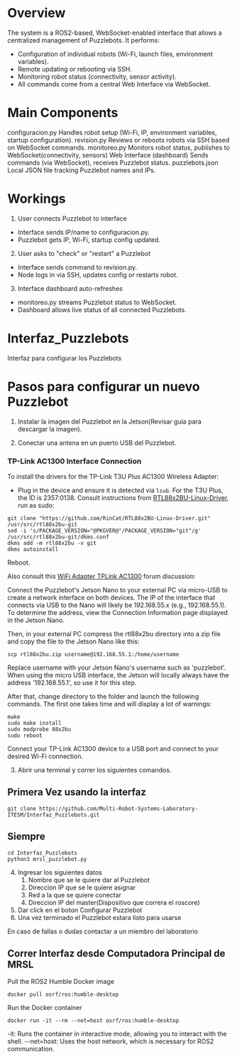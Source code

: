 # Overview
The system is a ROS2-based, WebSocket-enabled interface that allows a centralized management of Puzzlebots. It performs:
- Configuration of individual robots (Wi-Fi, launch files, environment variables).
- Remote updating or rebooting via SSH.
- Monitoring robot status (connectivity, sensor activity).
- All commands come from a central Web Interface via WebSocket.

# Main Components
configuracion.py
    Handles robot setup (Wi-Fi, IP, environment variables, startup configuration).
revision.py
    Reviews or reboots robots via SSH based on WebSocket commands.
monitoreo.py
    Monitors robot status, publishes to WebSocket(connectivity, sensors)
Web Interface (dashboard)
    Sends commands (via WebSocket), receives Puzzlebot status.
puzzlebots.json
    Local JSON file tracking Puzzlebot names and IPs.

# Workings
1. User connects Puzzlebot to interface
- Interface sends IP/name to configuracion.py.
- Puzzlebot gets IP, Wi-Fi, startup config updated.
2. User asks to "check" or "restart" a  Puzzlebot
- Interface sends command to revision.py.
- Node logs in via SSH, updates config or restarts robot.
3. Interface dashboard auto-refreshes
- monitoreo.py streams Puzzlebot status to WebSocket.
- Dashboard allows live status of all connected Puzzlebots.

# Interfaz_Puzzlebots
Interfaz para configurar los Puzzlebots

# Pasos para configurar un nuevo Puzzlebot

1. Instalar la imagen del Puzzlebot en la Jetson(Revisar guia para descargar la imagen).

2. Conectar una antena en un puerto USB del Puzzlebot.

### TP-Link AC1300 Interface Connection

To install the drivers for the TP-Link T3U Plus AC1300 Wireless Adapter:

- Plug in the device and ensure it is detected via ```lsub```.
For the T3U Plus, the ID is 2357:0138.
Consult instructions from [RTL88x2BU-Linux-Driver](https://github.com/RinCat/RTL88x2BU-Linux-Driver), run as sudo:
```
git clone "https://github.com/RinCat/RTL88x2BU-Linux-Driver.git" /usr/src/rtl88x2bu-git
sed -i 's/PACKAGE_VERSION="@PKGVER@"/PACKAGE_VERSION="git"/g' /usr/src/rtl88x2bu-git/dkms.conf
dkms add -m rtl88x2bu -v git
dkms autoinstall
```

Reboot.

Also consult this [WiFi Adapter TPLink AC1300](https://forums.developer.nvidia.com/t/wifi-adapter-tplink-ac1300/243480) forum discussion: 

Connect the Puzzlebot's Jetson Nano to your external PC via micro-USB to create a network interface on both devices. The IP of the interface that connects via USB to the Nano will likely be 192.168.55.x (e.g., 192.168.55.1). To determine the address, view the Connection Information page displayed in the Jetson Nano.

Then, in your external PC compress the rtl88x2bu directory into a zip file and copy the file to the Jetson Nano like this:


```scp rtl88x2bu.zip username@192.168.55.1:/home/username```

Replace username with your Jetson Nano's username such as 'puzzlebot'. When using the micro USB interface, the Jetson will locally always have the address '192.168.55.1', so use it for this step.

After that, change directory to the folder and launch the following commands. The first one takes time and will display a lot of warnings:

```
make
sudo make install
sudo modprobe 88x2bu
sudo reboot
```

Connect your TP-Link AC1300 device to a USB port and connect to your desired Wi-Fi connection.

3. Abrir una terminal y correr los siguientes comandos.

## Primera Vez usando la interfaz
```
git clone https://github.com/Multi-Robot-Systems-Laboratory-ITESM/Interfaz_Puzzlebots.git
```
## Siempre
```
cd Interfaz_Puzzlebots
python3 mrsl_puzzlebot.py
```
4.  Ingresar los siguientes datos
    1. Nombre que se le quiere dar al Puzzlebot
    2. Direccion IP que se le quiere asignar
    3. Red a la que se quiere conectar
    4. Direccion IP del master(Dispositivo que correra el roscore)
5. Dar click en el boton Configurar Puzzlebot
6. Una vez terminado el Puzzlebot estara listo para usarse

En caso de fallas o dudas contactar a un miembro del laboratorio

## Correr Interfaz desde Computadora Principal de MRSL

Pull the ROS2 Humble Docker image

``` docker pull osrf/ros:humble-desktop ```

Run the Docker container

``` docker run -it --rm --net=host osrf/ros:humble-desktop ```

-it: Runs the container in interactive mode, allowing you to interact with the shell.
--net=host: Uses the host network, which is necessary for ROS2 communication.

